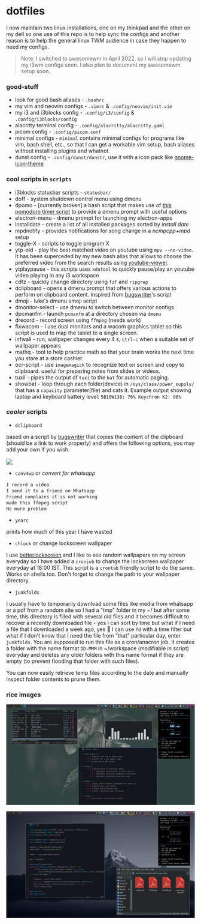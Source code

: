 # dotfiles

I now maintain two linux installations, one on my thinkpad and the other on my dell so one use of this repo is to help sync the configs and another reason is to help the general linux TWM audience in case they happen to need my configs.

> Note: I switched to awesomewm in April 2022, so I will stop updating my i3wm configs soon. I also plan to document my awesomewm setup soon.

### good-stuff
* look for good bash aliases - `.bashrc`
* my vim and neovim configs - `.vimrc` & `.config/neovim/init.vim`
* my i3 and i3blocks config - `.config/i3/config` & `.config/i3blocks/config`
* alacritty terminal config - `.config/alacritty/alacritty.yaml`
* picom config - `.config/picom.conf`
* minimal configs - `minimal` contains minimal configs for programs like vim, bash shell, etc., so that I can get a workable vim setup, bash aliases without installing plugins and whatnot.
* dunst config - `.config/dunst/dunstr`, use it with a icon pack like [gnome-icon-theme](https://archlinux.org/packages/community/any/gnome-icon-theme/)

### cool scripts in `scripts`
* i3blocks statusbar scripts - `statusbar/`
* doff - system shutdown control menu using dmenu
* dpomo - [currently broken] a bash script that makes use of [this pomodoro timer script](https://github.com/jsspencer/pomo) to provide a dmenu prompt with useful options 
* electron-menu - dmenu prompt for launching my electron-apps
* installdate - create a list of all installed packages sorted by *install date*
* mpdnotify - provides notifications for song change in a *ncmpcpp+mpd* setup
* toggle-X - scripts to toggle program X
* ytp-old - play the best matched video on youtube using `mpv --no-video`. It has been superceded by my new bash alias that allows to choose the preferred video from the search results using [youtube-viewer](https://github.com/trizen/youtube-viewer).
* ytplaypause - this scripts uses `xdotool` to quickly pause/play an youtube video playing in any i3 workspace
* cdfz - quickly change directory using `fzf` and `ripgrep`
* dclipboard - opens a dmenu prompt that offers various actions to perform on clipboard content. Inspired from [bugswriter]'s script
* dmoji - luke's dmenu emoji script
* dmonitor-select - use dmenu to switch between monitor configs
* dpcmanfm - launch `pcmanfm` at a directory chosen via `dmenu`
* drecord - record screen using `ffmpeg` (needs work)
* fixwacom - I use dual monitors and a wacom graphics tablet so this script is used to map the tablet to a single screen.
* infwall - run, wallpaper changes every 4 s, `ctrl-c` when a suitable set of wallpaper appears
* mathq - tool to help practice math so that your brain works the next time you stare at a store cashier.
* ocr-script - use `imagemagick` to recognize text on screen and copy to clipboard. useful for preparing notes from slides or videos.
* tuxil - pipes the output of `tuxi` to the `bat` for automatic paging.
* showbat - loop through each folder(device) in `/sys/class/power_supply/` that has a `capacity` parameter(file) and cats it. Example output showing laptop and keyboard battery level: `5B10W138: 76% Keychron K2: 96%` 

### *cooler* scripts

* `dclipboard`

based on a script by [bugswriter] that copies the content of the clipboard (should be a link to work properly) and offers the following options, you may add your own if you wish.

<img align="center" width="600px" src="https://user-images.githubusercontent.com/22986666/130289020-cf6ab026-bc45-4400-a600-29342c9cd9d0.png"/>

* `conv4wp` or *convert for whatsapp*

```
I record a video
I send it to a friend on Whatsapp
Friend complains it is not working
made this ffmpeg script 
No more problem
```

* `yearc`

prints how much of this year I have wasted

* `chlock` or change lockscreen wallpaper

I use [betterlockscreen] and I like to see random wallpapers on my screen everyday so I have added a `cronjob` to change the lockscreen wallpaper everyday at 18:00 IST. This script is a `crontab` friendly script to do the same. Works on shells too. Don't forget to change the path to your wallpaper directory.

* `junkfolds`

I usually have to temporarily download some files like media from whatsapp or a pdf from a random site so I had a "tmp" folder in my ~/ but after some time, this directory is filled with several old files and it becomes difficult to recover a recently downloaded file - yes I can sort by time but what if I need a file that I downloaded a week ago, yes :facepalm: I can use `fd` with a time filter but what if I don't know that I need the file from "that" particular day, enter `junkfolds`. You are supposed to run this file as a cron/anacron job. It creates a folder with the name format `DD-MMM` in ~/workspace (modifiable in script) everyday and deletes any older folders with this name format if they are empty (to prevent flooding that folder with such files).

You can now easily retrieve temp files according to the date and manually inspect folder contents to prune them.

### rice images

![term-windows](./img/first.jpg)

![neovim](./img/second.png)

[bugswriter]: https://github.com/bugswriter
[betterlockscreen]: https://github.com/betterlockscreen
